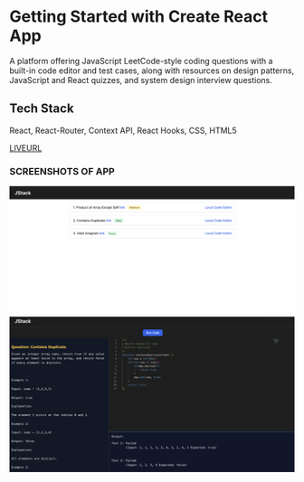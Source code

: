 # Getting Started with Create React App
A platform offering JavaScript LeetCode-style coding questions with a built-in code editor and test cases, along with resources on design patterns, JavaScript and React quizzes, and system design interview questions.

## Tech Stack
React, React-Router, Context API, React Hooks, CSS, HTML5

[LIVEURL](https://kaidencoder.github.io/JStack)

### SCREENSHOTS OF APP
![JSTACK Home Page](public/screenshots/jstackhomepage.png)
![JSTACK Code Editor Page](public/screenshots/jstackcodeeditor.png)

